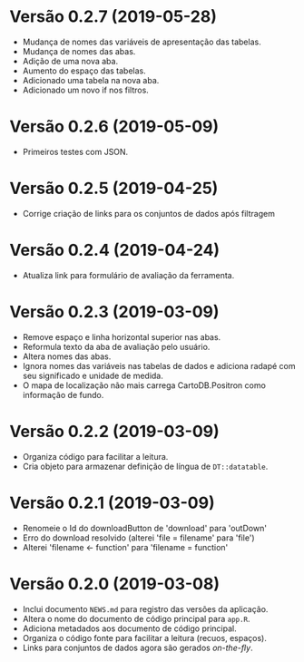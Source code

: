 # Versão 0.2.7 (2019-05-28)
* Mudança de nomes das variáveis de apresentação das tabelas.
* Mudança de nomes das abas.
* Adição de uma nova aba.
* Aumento do espaço das tabelas.
* Adicionado uma tabela na nova aba.
* Adicionado um novo if nos filtros.

# Versão 0.2.6 (2019-05-09)
* Primeiros testes com JSON.

# Versão 0.2.5 (2019-04-25)

* Corrige criação de links para os conjuntos de dados após filtragem

# Versão 0.2.4 (2019-04-24)

* Atualiza link para formulário de avaliação da ferramenta.

# Versão 0.2.3 (2019-03-09)

* Remove espaço e linha horizontal superior nas abas.
* Reformula texto da aba de avaliação pelo usuário.
* Altera nomes das abas.
* Ignora nomes das variáveis nas tabelas de dados e adiciona radapé com seu significado e unidade de medida.
* O mapa de localização não mais carrega CartoDB.Positron como informação de fundo.

# Versão 0.2.2 (2019-03-09)

* Organiza código para facilitar a leitura.
* Cria objeto para armazenar definição de língua de `DT::datatable`.

# Versão 0.2.1 (2019-03-09)

* Renomeie o Id do downloadButton de 'download' para 'outDown'
* Erro do download resolvido (alterei 'file = filename' para  'file')
* Alterei 'filename <- function' para 'filename = function'

# Versão 0.2.0 (2019-03-08)

* Inclui documento `NEWS.md` para registro das versões da aplicação.
* Altera o nome do documento de código principal para `app.R`.
* Adiciona metadados aos documento de código principal.
* Organiza o código fonte para facilitar a leitura (recuos, espaços).
* Links para conjuntos de dados agora são gerados _on-the-fly_.
